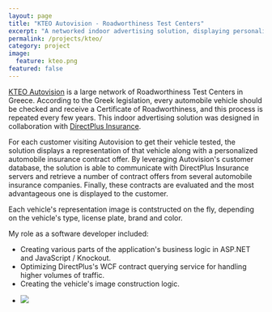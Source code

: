```yaml
---
layout: page
title: "KTEO Autovision - Roadworthiness Test Centers"
excerpt: "A networked indoor advertising solution, displaying personalized automobile insurance offers to visiting customers"
permalink: /projects/kteo/
category: project
image:
  feature: kteo.png
featured: false
---
```


[KTEO Autovision](http://www.kteohellas.gr/) is a large network of Roadworthiness Test Centers in Greece. According to the Greek legislation, every automobile vehicle should be checked and receive a Certificate of Roadworthiness, and this process is repeated every few years. This indoor advertising solution was designed in collaboration with [DirectPlus Insurance](http://www.directplusinsurance.gr/). 

For each customer visiting Autovision to get their vehicle tested, the solution displays a representation of that vehicle along with a personalized automobile insurance contract offer. By leveraging Autovision's customer database, the solution is able to communicate with DirectPlus Insurance servers and retrieve a number of contract offers from several automobile insurance companies. Finally, these contracts are evaluated and the most advantageous one is displayed to the customer.

Each vehicle's representation image is contstructed on the fly, depending on the vehicle's type, license plate, brand and color.

My role as a software developer included:

* Creating various parts of the application's business logic in ASP.NET and JavaScript / Knockout.
* Optimizing DirectPlus's WCF contract querying service for handling higher volumes of traffic.
* Creating the vehicle's image construction logic.

<ul class="list-inline gallery">
	<li>
		<a href="{{ site.baseurl }}/images/kteo_screen.jpg" class="image-popup mfp-with-zoom" title="Autovision's indoor advertising solution, displaying personalized automobile insurance offers to visiting customers. License plates have been blurred.">
			<img src="{{ site.baseurl }}/images/kteo_screen_150.jpg" />
		</a>
	</li>
</ul>
